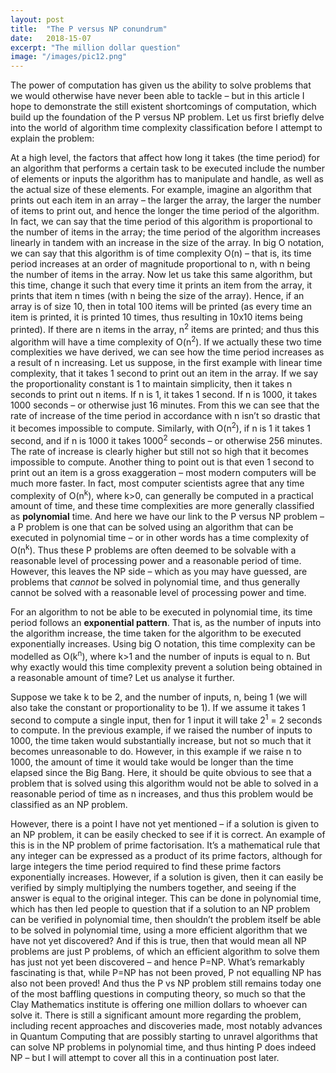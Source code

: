 ```yaml
---
layout: post
title:  "The P versus NP conundrum"
date:   2018-15-07
excerpt: "The million dollar question"
image: "/images/pic12.png"
---
```

The power of computation has given us the ability to solve problems that we would otherwise have never been able to tackle – but in this article I hope to demonstrate the still existent shortcomings of computation, which build up the foundation of the P versus NP problem. Let us first briefly delve into the world of algorithm time complexity classification before I attempt to explain the problem:

At a high level, the factors that affect how long it takes (the time period) for an algorithm that performs a certain task to be executed include the number of elements or inputs the algorithm has to manipulate and handle, as well as the actual size of these elements. For example, imagine an algorithm that prints out each item in an array – the larger the array, the larger the number of items to print out, and hence the longer the time period of the algorithm. In fact, we can say that the time period of this algorithm is proportional to the number of items in the array; the time period of the algorithm increases linearly in tandem with an increase in the size of the array. In big O notation, we can say that this algorithm is of time complexity O(n) – that is, its time period increases at an order of magnitude proportional to n, with n being the number of items in the array. Now let us take this same algorithm, but this time, change it such that every time it prints an item from the array, it prints that item n times (with n being the size of the array). Hence, if an array is of size 10, then in total 100 items will be printed (as every time an item is printed, it is printed 10 times, thus resulting in 10x10 items being printed). If there are n items in the array, n<sup>2</sup> items are printed; and thus this algorithm will have a time complexity of O(n<sup>2</sup>). If we actually these two time complexities we have derived, we can see how the time period increases as a result of n increasing. Let us suppose, in the first example with linear time complexity, that it takes 1 second to print out an item in the array. If we say the proportionality constant is 1 to maintain simplicity, then it takes n seconds to print out n items. If n is 1, it takes 1 second. If n is 1000, it takes 1000 seconds – or otherwise just 16 minutes. From this we can see that the rate of increase of the time period in accordance with n isn’t so drastic that it becomes impossible to compute. Similarly, with O(n<sup>2</sup>), if n is 1 it takes 1 second, and if n is 1000 it takes 1000<sup>2</sup> seconds – or otherwise 256 minutes. The rate of increase is clearly higher but still not so high that it becomes impossible to compute. Another thing to point out is that even 1 second to print out an item is a gross exaggeration – most modern computers will be much more faster. In fact, most computer scientists agree that any time complexity of O(n<sup>k</sup>), where k>0, can generally be computed in a practical amount of time, and these time complexities are more generally classified as **polynomial** time. And here we have our link to the P versus NP problem – a P problem is one that can be solved using an algorithm that can be executed in polynomial time – or in other words has a time complexity of O(n<sup>k</sup>). Thus these P problems are often deemed to be solvable with a reasonable level of processing power and a reasonable period of time. However, this leaves the NP side – which as you may have guessed, are problems that *cannot* be solved in polynomial time, and thus generally cannot be solved with a reasonable level of processing power and time.

For an algorithm to not be able to be executed in polynomial time, its time period follows an **exponential pattern**. That is, as the number of inputs into the algorithm increase, the time taken for the algorithm to be executed exponentially increases. Using big O notation, this time complexity can be modelled as O(k<sup>n</sup>), where k>1 and the number of inputs is equal to n. But why exactly would this time complexity prevent a solution being obtained in a reasonable amount of time? Let us analyse it further.

Suppose we take k to be 2, and the number of inputs, n, being 1 (we will also take the constant or proportionality to be 1). If we assume it takes 1 second to compute a single input, then for 1 input it will take 2<sup>1</sup> = 2 seconds to compute. In the previous example, if we raised the number of inputs to 1000, the time taken would substantially increase, but not so much that it becomes unreasonable to do. However, in this example if we raise n to 1000, the amount of time it would take would be longer than the time elapsed since the Big Bang. Here, it should be quite obvious to see that a problem that is solved using this algorithm would not be able to solved in a reasonable period of time as n increases, and thus this problem would be classified as an NP problem.

However, there is a point I have not yet mentioned – if a solution is given to an NP problem, it can be easily checked to see if it is correct. An example of this is in the NP problem of prime factorisation. It’s a mathematical rule that any integer can be expressed as a product of its prime factors, although for large integers the time period required to find these prime factors exponentially increases. However, if a solution is given, then it can easily be verified by simply multiplying the numbers together, and seeing if the answer is equal to the original integer. This can be done in polynomial time, which has then led people to question that if a solution to an NP problem can be verified in polynomial time, then shouldn’t the problem itself be able to be solved in polynomial time, using a more efficient algorithm that we have not yet discovered? And if this is true, then that would mean all NP problems are just P problems, of which an efficient algorithm to solve them has just not yet been discovered – and hence P=NP. What’s remarkably fascinating is that, while P=NP has not been proved, P not equalling NP has also not been proved! And thus the P vs NP problem still remains today one of the most baffling questions in computing theory, so much so that the Clay Mathematics institute is offering one million dollars to whoever can solve it. There is still a significant amount more regarding the problem, including recent approaches and discoveries made, most notably advances in Quantum Computing that are possibly starting to unravel algorithms that can solve NP problems in polynomial time, and thus hinting P does indeed NP – but I will attempt to cover all this in a continuation post later.